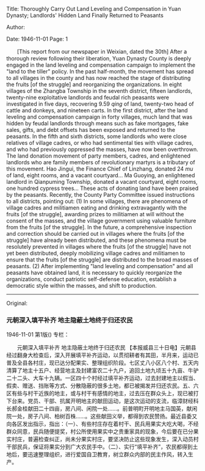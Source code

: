 Title: Thoroughly Carry Out Land Leveling and Compensation in Yuan Dynasty; Landlords' Hidden Land Finally Returned to Peasants

Author:

Date: 1946-11-01
Page: 1

　　[This report from our newspaper in Weixian, dated the 30th] After a thorough review following their liberation, Yuan Dynasty County is deeply engaged in the land leveling and compensation campaign to implement the "land to the tiller" policy. In the past half-month, the movement has spread to all villages in the county and has now reached the stage of distributing the fruits [of the struggle] and reorganizing the organizations. In eight villages of the Zhangba Township in the seventh district, fifteen landlords, twenty-nine exploitative landlords and feudal rich peasants were investigated in five days, recovering 9.59 *qing* of land, twenty-two head of cattle and donkeys, and nineteen carts. In the first district, after the land leveling and compensation campaign in forty villages, much land that was hidden by feudal landlords through means such as fake mortgages, fake sales, gifts, and debt offsets has been exposed and returned to the peasants. In the fifth and sixth districts, some landlords who were close relatives of village cadres, or who had sentimental ties with village cadres, and who had previously oppressed the masses, have now been overthrown. The land donation movement of party members, cadres, and enlightened landlords who are family members of revolutionary martyrs is a tributary of this movement. Hao Jingui, the Finance Chief of Linzhang, donated 24 *mu* of land, eight rooms, and a vacant courtyard… Ma Guoying, an enlightened landlord in Qianpuming Township, donated a vacant courtyard, eight rooms, one hundred cypress trees… These acts of donating land have been praised by the peasants. Recently, the County Party Committee issued instructions to all districts, pointing out: (1) In some villages, there are phenomena of village cadres and militiamen eating and drinking extravagantly with the fruits [of the struggle], awarding prizes to militiamen at will without the consent of the masses, and the village government using valuable furniture from the fruits [of the struggle]. In the future, a comprehensive inspection and correction should be carried out in villages where the fruits [of the struggle] have already been distributed, and these phenomena must be resolutely prevented in villages where the fruits [of the struggle] have not yet been distributed, deeply mobilizing village cadres and militiamen to ensure that the fruits [of the struggle] are distributed to the broad masses of peasants. (2) After implementing "land leveling and compensation" and all peasants have obtained land, it is necessary to quickly reorganize the organizations, conduct patriotic self-defense education, establish a democratic style within the masses, and shift to production.



<hr /> 

Original: 


### 元朝深入填平补齐  地主隐蔽土地终于归还农民

1946-11-01
第1版()
专栏：

　　元朝深入填平补齐
    地主隐蔽土地终于归还农民
    【本报威县三十日电】元朝县经过翻身大检查后，深入开展填平补齐运动，以贯彻耕者有其田，半月来，运动已普及全县各村庄，现已达分配果实、整理组织阶段。七区丈八小区八个村、五天内清算了地主十五户、经营地主及封建富农二十九户，追回土地九顷五十九亩、牛驴二十二头、大车十九辆。一区四十个村经过填平补齐运动，过去封建地主以假当、假卖、赠送、挡账等方式、分散隐蔽的很多土地，都已被揭发并归还农民。五、六区有些与村干近族的地主，或与村干有感情的地主，过去压在群众头上，现已被打下台来。党员、干部、抗属开明地主的献田运动，是这次运动的支流，临漳财经科长郝金桂献田二十四亩，房八间、闲院一处……。前普明町开明地主马国英，献闲院一处，房子八间、柏树百株……。这些献田义举，都得到农民赞扬。最近县委又向各区发出指示，指出：（一）、有些村庄存在着村干、民兵用果实大吃大喝，不经群众同意，民兵随便提奖，村公所使用果实中之贵重家具的现象，今后要在已分果实村庄，普遍检查纠正，尚未分果实村庄，要坚决防止这些现象发生，深入动员村干部民兵，保证将果实分到广大农民手中。（二）、实行“填平补齐”，农民都得到土地后，要迅速整理组织，进行爱国自卫教育，树立群众内部的民主作风，转入生产。

